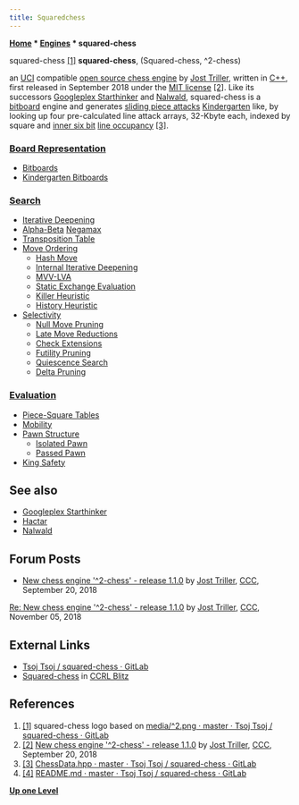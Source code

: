 ```yaml
---
title: Squaredchess
---
```

**[Home](Home "Home") \* [Engines](Engines "Engines") \* squared-chess**



 [](File:Squared-chess.png) squared-chess <a id="cite-note-1" href="#cite-ref-1">[1]</a> 
**squared-chess**, (Squared-chess, ^2-chess)  

an [UCI](UCI "UCI") compatible [open source chess engine](Category:Open_Source "Category:Open Source") by [Jost Triller](Jost_Triller "Jost Triller"), 
written in [C++](Cpp "Cpp"), first released in September 2018 under the [MIT license](Massachusetts_Institute_of_Technology#License "Massachusetts Institute of Technology") <a id="cite-note-2" href="#cite-ref-2">[2]</a>.
Like its successors [Googleplex Starthinker](Googleplex_Starthinker "Googleplex Starthinker") and [Nalwald](Nalwald "Nalwald"), squared-chess is a [bitboard](Bitboards "Bitboards") engine and generates [sliding piece attacks](Sliding_Piece_Attacks "Sliding Piece Attacks") [Kindergarten](Kindergarten_Bitboards "Kindergarten Bitboards") like,
by looking up four pre-calculated line attack arrays, 32-Kbyte each, indexed by square and [inner six bit](First_Rank_Attacks#TheOuterSquares "First Rank Attacks") [line occupancy](Occupancy_of_any_Line "Occupancy of any Line")
<a id="cite-note-3" href="#cite-ref-3">[3]</a>.



### [Board Representation](Board_Representation "Board Representation")


* [Bitboards](Bitboards "Bitboards")
* [Kindergarten Bitboards](Kindergarten_Bitboards "Kindergarten Bitboards")


### [Search](Search "Search")


* [Iterative Deepening](Iterative_Deepening "Iterative Deepening")
* [Alpha-Beta](Alpha-Beta "Alpha-Beta") [Negamax](Negamax "Negamax")
* [Transposition Table](Transposition_Table "Transposition Table")
* [Move Ordering](Move_Ordering "Move Ordering")
	+ [Hash Move](Hash_Move "Hash Move")
	+ [Internal Iterative Deepening](Internal_Iterative_Deepening "Internal Iterative Deepening")
	+ [MVV-LVA](MVV-LVA "MVV-LVA")
	+ [Static Exchange Evaluation](Static_Exchange_Evaluation "Static Exchange Evaluation")
	+ [Killer Heuristic](Killer_Heuristic "Killer Heuristic")
	+ [History Heuristic](History_Heuristic "History Heuristic")
* [Selectivity](Selectivity "Selectivity")
	+ [Null Move Pruning](Null_Move_Pruning "Null Move Pruning")
	+ [Late Move Reductions](Late_Move_Reductions "Late Move Reductions")
	+ [Check Extensions](Check_Extensions "Check Extensions")
	+ [Futility Pruning](Futility_Pruning "Futility Pruning")
	+ [Quiescence Search](Quiescence_Search "Quiescence Search")
	+ [Delta Pruning](Delta_Pruning "Delta Pruning")


### [Evaluation](Evaluation "Evaluation")


* [Piece-Square Tables](Piece-Square_Tables "Piece-Square Tables")
* [Mobility](Mobility "Mobility")
* [Pawn Structure](Pawn_Structure "Pawn Structure")
	+ [Isolated Pawn](Isolated_Pawn "Isolated Pawn")
	+ [Passed Pawn](Passed_Pawn "Passed Pawn")
* [King Safety](King_Safety "King Safety")


## See also


* [Googleplex Starthinker](Googleplex_Starthinker "Googleplex Starthinker")
* [Hactar](Hactar "Hactar")
* [Nalwald](Nalwald "Nalwald")


## Forum Posts


* [New chess engine '^2-chess' - release 1.1.0](http://www.talkchess.com/forum3/viewtopic.php?f=2&t=68472) by [Jost Triller](Jost_Triller "Jost Triller"), [CCC](CCC "CCC"), September 20, 2018


 [Re: New chess engine '^2-chess' - release 1.1.0](http://www.talkchess.com/forum3/viewtopic.php?f=2&t=68472&start=20) by [Jost Triller](Jost_Triller "Jost Triller"), [CCC](CCC "CCC"), November 05, 2018
## External Links


* [Tsoj Tsoj / squared-chess · GitLab](https://gitlab.com/tsoj/squared-chess)
* [Squared-chess](https://ccrl.chessdom.com/ccrl/404/cgi/compare_engines.cgi?family=Squared-chess&print=Rating+list&print=Results+table&print=LOS+table&print=Ponder+hit+table&print=Eval+difference+table&print=Comopp+gamenum+table&print=Overlap+table&print=Score+with+common+opponents) in [CCRL Blitz](CCRL "CCRL")


## References


1. <a id="cite-ref-1" href="#cite-note-1">[1]</a> squared-chess logo based on [media/^2.png · master · Tsoj Tsoj / squared-chess · GitLab](https://gitlab.com/tsoj/squared-chess/-/blob/master/media/%5E2.png)
2. <a id="cite-ref-2" href="#cite-note-2">[2]</a> [New chess engine '^2-chess' - release 1.1.0](http://www.talkchess.com/forum3/viewtopic.php?f=2&t=68472) by [Jost Triller](Jost_Triller "Jost Triller"), [CCC](CCC "CCC"), September 20, 2018
3. <a id="cite-ref-3" href="#cite-note-3">[3]</a> [ChessData.hpp · master · Tsoj Tsoj / squared-chess · GitLab](https://gitlab.com/tsoj/squared-chess/-/blob/master/ChessData.hpp#L129)
4. <a id="cite-ref-4" href="#cite-note-4">[4]</a> [README.md · master · Tsoj Tsoj / squared-chess · GitLab](https://gitlab.com/tsoj/squared-chess/-/blob/master/README.md)

**[Up one Level](Engines "Engines")**







 
